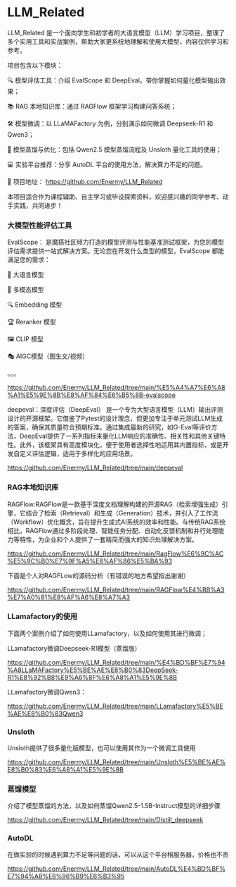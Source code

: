 # LLM_Related
LLM_Related 是一个面向学生和初学者的大语言模型（LLM）学习项目，整理了多个实用工具和实战案例，帮助大家更系统地理解和使用大模型，内容仅供学习和参考。

项目包含以下模块：

🔍 模型评估工具：介绍 EvalScope 和 DeepEval，带你掌握如何量化模型输出效果；

📚 RAG 本地知识库：通过 RAGFlow 框架学习构建问答系统；

🛠️ 模型微调：以 LLaMAFactory 为例，分别演示如何微调 Deepseek-R1 和 Qwen3；

🧪 模型蒸馏与优化：包括 Qwen2.5 模型蒸馏流程及 Unsloth 量化工具的使用；

💻 实验平台推荐：分享 AutoDL 平台的使用方法，解决算力不足的问题。

📂 项目地址：
https://github.com/Enermy/LLM_Related

本项目适合作为课程辅助、自主学习或毕设探索资料，欢迎感兴趣的同学参考、动手实践，共同进步！

### 大模型性能评估工具
EvalScope：
是魔搭社区倾力打造的模型评测与性能基准测试框架，为您的模型评估需求提供一站式解决方案。无论您在开发什么类型的模型，EvalScope 都能满足您的需求：

🧠 大语言模型

🎨 多模态模型

🔍 Embedding 模型

🏆 Reranker 模型

🖼️ CLIP 模型

🎭 AIGC模型（图生文/视频）

。。。

https://github.com/Enermy/LLM_Related/tree/main/%E5%A4%A7%E6%A8%A1%E5%9E%8B%E8%AF%84%E6%B5%8B-evalscope

deepeval：深度评估（DeepEval） 是一个专为大型语言模型（LLM）输出评测设计的开源框架。它借鉴了Pytest的设计理念，但更加专注于单元测试LLM生成的答案，确保其质量符合预期标准。通过集成最新的研究，如G-Eval等评价方法，DeepEval提供了一系列指标来量化LLM响应的准确性、相关性和其他关键特性。此外，该框架具有高度模块化，便于使用者选择性地运用其内置指标，或是开发自定义评估逻辑，适用于多样化的应用场景。

https://github.com/Enermy/LLM_Related/tree/main/deepeval

### RAG本地知识库

RAGFlow:RAGFlow是一款基于深度文档理解构建的开源RAG（检索增强生成）引擎，它结合了检索（Retrieval）和生成（Generation）技术，并引入了工作流（Workflow）优化概念，旨在提升生成式AI系统的效率和性能。与传统RAG系统相比，RAGFlow通过多阶段处理、智能任务分配、自动化反馈机制和并行处理能力等特性，为企业和个人提供了一套精简而强大的知识处理解决方案。

https://github.com/Enermy/LLM_Related/tree/main/RagFlow%E6%9C%AC%E5%9C%B0%E7%9F%A5%E8%AF%86%E5%BA%93

下面是个人对RAGFLow的源码分析（有错误的地方希望指出谢谢）

https://github.com/Enermy/LLM_Related/tree/main/RAGFlow%E4%BB%A3%E7%A0%81%E8%AF%A6%E8%A7%A3

### LLamafactory的使用

下面两个案例介绍了如何使用LLamafactory，以及如何使用其进行微调；

LLamafactory微调Deepseek-R1模型（蒸馏版）

https://github.com/Enermy/LLM_Related/tree/main/%E4%BD%BF%E7%94%A8LLaMAFactory%E5%BE%AE%E8%B0%83DeepSeek-R1%E8%92%B8%E9%A6%8F%E6%A8%A1%E5%9E%8B

LLamafactory微调Qwen3：

https://github.com/Enermy/LLM_Related/tree/main/LLamafactory%E5%BE%AE%E8%B0%83Qwen3

### Unsloth

Unsloth提供了很多量化版模型，也可以使用其作为一个微调工具使用

https://github.com/Enermy/LLM_Related/tree/main/Unsloth%E5%BE%AE%E8%B0%83%E6%A8%A1%E5%9E%8B

### 蒸馏模型

介绍了模型蒸馏的方法，以及如何蒸馏Qwen2.5-1.5B-Instruct模型的详细步骤

https://github.com/Enermy/LLM_Related/tree/main/Distill_deepseek

### AutoDL

在做实验的时候遇到算力不足等问题的话，可以从这个平台租服务器，价格也不贵

https://github.com/Enermy/LLM_Related/tree/main/AutoDL%E4%BD%BF%E7%94%A8%E6%96%B9%E6%B3%95
